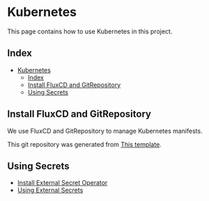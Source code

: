 # Kubernetes

This page contains how to use Kubernetes in this project.


## Index
<!-- @import "[TOC]" {cmd="toc" depthFrom=1 depthTo=6 orderedList=false} -->

<!-- code_chunk_output -->

- [Kubernetes](#kubernetes)
  - [Index](#index)
  - [Install FluxCD and GitRepository](#install-fluxcd-and-gitrepository)
  - [Using Secrets](#using-secrets)

<!-- /code_chunk_output -->



## Install FluxCD and GitRepository

We use FluxCD and GitRepository to manage Kubernetes manifests.

This git repository was generated from [This template](https://github.com/fluxcd/flux2-kustomize-helm-example).

## Using Secrets

- [Install External Secret Operator](./secrets-install.md)
- [Using External Secrets](./secrets.md)
